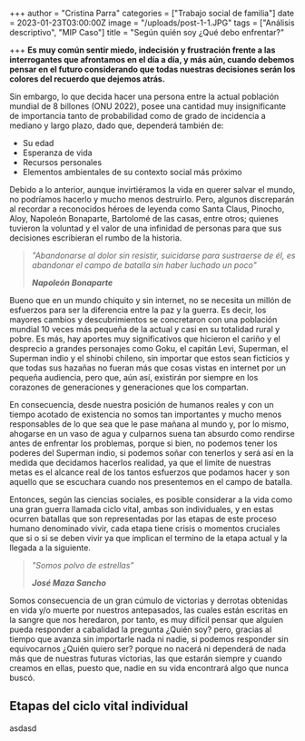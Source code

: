 +++
author = "Cristina Parra"
categories = ["Trabajo social de familia"]
date = 2023-01-23T03:00:00Z
image = "/uploads/post-1-1.JPG"
tags = ["Análisis descriptivo", "MIP Caso"]
title = "Según quién soy ¿Qué debo enfrentar?"

+++
**Es muy común sentir miedo, indecisión y frustración frente a las interrogantes que afrontamos en el día a día, y más aún, cuando debemos pensar en el futuro considerando que todas nuestras decisiones serán los colores del recuerdo que dejemos atrás.** 

Sin embargo, lo que decida hacer una persona entre la actual población mundial de 8 billones (ONU 2022), posee una cantidad muy insignificante de importancia tanto de probabilidad como de grado de incidencia a mediano y largo plazo, dado que, dependerá también de: 

* Su edad
* Esperanza de vida
* Recursos personales
* Elementos ambientales de su contexto social más próximo

Debido a lo anterior, aunque invirtiéramos la vida en querer salvar el mundo, no podríamos hacerlo y mucho menos destruirlo. Pero, algunos discreparán al recordar a reconocidos héroes de leyenda como Santa Claus, Pinocho, Aloy, Napoleón Bonaparte, Bartolomé de las casas, entre otros; quienes tuvieron la voluntad y el valor de una infinidad de personas para que sus decisiones escribieran el rumbo de la historia.  

> _"Abandonarse al dolor sin resistir, suicidarse para sustraerse de él, es abandonar el campo de batalla sin haber luchado un poco"_
>
> **_Napoleón Bonaparte_**

Bueno que en un mundo chiquito y sin internet, no se necesita un millón de esfuerzos para ser la diferencia entre la paz y la guerra. Es decir, los mayores cambios y descubrimientos se concretaron con una población mundial 10 veces más pequeña de la actual y casi en su totalidad rural y pobre. Es más, hay aportes muy significativos que hicieron el cariño y el desprecio a grandes personajes como Goku, el capitán Levi, Superman, el Superman indio y el shinobi chileno, sin importar que estos sean ficticios y que todas sus hazañas no fueran más que cosas vistas en internet por un pequeña audiencia, pero que, aún así, existirán por siempre en los corazones de generaciones y generaciones que los compartan. 

En consecuencia, desde nuestra posición de humanos reales y con un tiempo acotado de existencia no somos tan importantes y mucho menos responsables de lo que sea que le pase mañana al mundo y, por lo mismo, ahogarse en un vaso de agua y culparnos suena tan absurdo como rendirse antes de enfrentar los problemas, porque si bien, no podemos tener los poderes del Superman indio, si podemos soñar con tenerlos y será así en la medida que decidamos hacerlos realidad, ya que el limite de nuestras metas es el alcance real de los tantos esfuerzos que podamos hacer y son aquello que se escuchara cuando nos presentemos en el campo de batalla. 

Entonces, según las ciencias sociales, es posible considerar a la vida como una gran guerra llamada ciclo vital, ambas son individuales, y en estas ocurren batallas que son representadas por las etapas de este proceso humano denominado vivir, cada etapa tiene crisis o momentos cruciales que si o si se deben vivir ya que implican el termino de la etapa actual y la llegada a la siguiente. 

> _"Somos polvo de estrellas"_
>
> **_José Maza Sancho_**

Somos consecuencia de un gran cúmulo de victorias y derrotas obtenidas en vida y/o muerte por nuestros antepasados, las cuales están escritas en la sangre que nos heredaron, por tanto, es muy difícil pensar que alguien pueda responder a cabalidad la pregunta ¿Quién soy? pero, gracias al tiempo que avanza sin importarle nada ni nadie, si podemos responder sin equivocarnos ¿Quién quiero ser? porque no nacerá ni dependerá de nada más que de nuestras futuras victorias, las que estarán siempre y cuando creamos en ellas, puesto que, nadie en su vida encontrará algo que nunca buscó. 

## Etapas del ciclo vital individual

asdasd